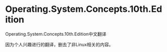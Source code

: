 # Operating.System.Concepts.10th.Edition
Operating.System.Concepts.10th.Edition中文翻译

因为个人兴趣进行的翻译，删去了非Linux相关的内容。